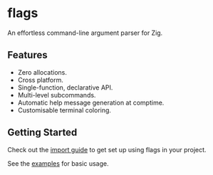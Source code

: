 # flags

An effortless command-line argument parser for Zig.

## Features

- Zero allocations.
- Cross platform.
- Single-function, declarative API.
- Multi-level subcommands.
- Automatic help message generation at comptime.
- Customisable terminal coloring.

## Getting Started

Check out the [import guide](https://github.com/n0s4/flags/wiki/Import-Guide) to get set up using flags in your project.

See the [examples](examples/) for basic usage.
